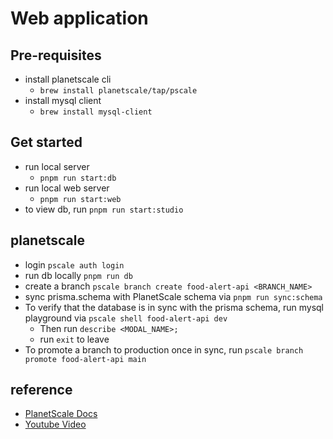 # Web application

## Pre-requisites

- install planetscale cli
  - `brew install planetscale/tap/pscale`
- install mysql client
  - `brew install mysql-client`

## Get started

- run local server
  - `pnpm run start:db`
- run local web server
  - `pnpm run start:web`
- to view db, run `pnpm run start:studio`

## planetscale

- login `pscale auth login`
- run db locally `pnpm run db`
- create a branch `pscale branch create food-alert-api <BRANCH_NAME>`
- sync prisma.schema with PlanetScale schema via `pnpm run sync:schema`
- To verify that the database is in sync with the prisma schema, run mysql playground via `pscale shell food-alert-api dev`
  - Then run `describe <MODAL_NAME>;`
  - run `exit` to leave
- To promote a branch to production once in sync, run `pscale branch promote food-alert-api main`

## reference

- [PlanetScale Docs](https://planetscale.com/blog/how-to-setup-next-js-with-prisma-and-planetscale)
- [Youtube Video](https://www.youtube.com/watch?v=JtqdAn_wYzY)
